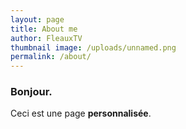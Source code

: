 ```yaml
---
layout: page
title: About me
author: FleauxTV
thumbnail image: /uploads/unnamed.png
permalink: /about/
---
```


### Bonjour.
Ceci est une page **personnalisée**.